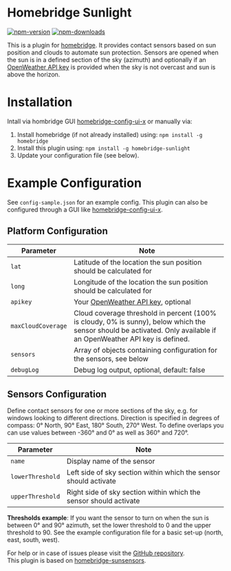 # Homebridge Sunlight
[![npm-version](https://badgen.net/npm/v/homebridge-sunlight)](https://www.npmjs.com/package/homebridge-sunlight)
[![npm-downloads](https://badgen.net/npm/dt/homebridge-sunlight)](https://www.npmjs.com/package/homebridge-sunlight)


This is a plugin for [homebridge](https://github.com/nfarina/homebridge). It provides contact sensors based on sun position and clouds to automate sun protection. Sensors are opened when the sun is in a defined section of the sky (azimuth) and optionally if an [OpenWeather API key](https://openweathermap.org/api) is provided when the sky is not overcast and sun is above the horizon.


# Installation
Intall via hombridge GUI [homebridge-config-ui-x](https://github.com/oznu/homebridge-config-ui-x) or manually via:

1.  Install homebridge (if not already installed) using: `npm install -g homebridge`
2.  Install this plugin using: `npm install -g homebridge-sunlight`
3.  Update your configuration file (see below).

# Example Configuration

See `config-sample.json` for an example config. This plugin can also be configured through a GUI like [homebridge-config-ui-x](https://github.com/oznu/homebridge-config-ui-x).

## Platform Configuration

| Parameter  | Note                                                                  |
| ---------- | --------------------------------------------------------------------- |
| `lat`      | Latitude of the location the sun position should be calculated for   |
| `long`     | Longitude of the location the sun position should be calculated for  |
| `apikey`     | Your [OpenWeather API key](https://openweathermap.org/api), optional  |
| `maxCloudCoverage` | Cloud coverage threshold in percent (100% is cloudy, 0% is sunny), below which the sensor should be activated. Only available if an OpenWeather API key is defined. |
| `sensors`  | Array of objects containing configuration for the sensors, see below |
| `debugLog` | Debug log output, optional, default: false                 |

## Sensors Configuration

Define contact sensors for one or more sections of the sky, e.g. for windows looking to different directions. Direction is specified in degrees of compass: 0° North, 90° East, 180° South, 270° West. To define overlaps you can use values between -360° and 0° as well as 360° and 720°.

| Parameter   | Note                                                                                                            |
| ----------- | --------------------------------------------------------------------------------------------------------------- |
| `name`           | Display name of the sensor                                                                                |
| `lowerThreshold` | Left side of sky section within which the sensor should activate |
| `upperThreshold` | Right side of sky section within which the sensor should activate |

**Thresholds example**: If you want the sensor to turn on when the sun is between 0° and 90° azimuth, set the lower threshold to 0 and the upper threshold to 90. See the example configuration file for a basic set-up (north, east, south, west).

For help or in case of issues please visit the [GitHub repository](https://github.com/Krillle/homebridge-sunlight/issues).    
This plugin is based on [homebridge-sunsensors](https://github.com/mfkrause/homebridge-sunsensors).
